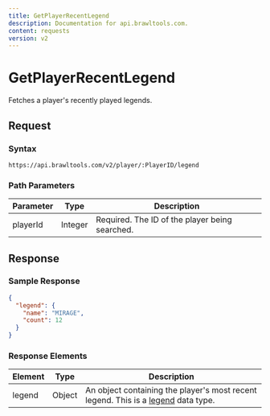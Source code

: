 ```yaml
---
title: GetPlayerRecentLegend
description: Documentation for api.brawltools.com.
content: requests
version: v2
---
```


# GetPlayerRecentLegend

Fetches a player's recently played legends.

## Request

### Syntax

```url
https://api.brawltools.com/v2/player/:PlayerID/legend
```

### Path Parameters

| Parameter | Type    | Description                                    |
| --------- | ------- | ---------------------------------------------- |
| playerId  | Integer | Required. The ID of the player being searched. |

## Response

### Sample Response

```json
{
  "legend": {
    "name": "MIRAGE",
    "count": 12
  }
}
```

### Response Elements

| Element | Type   | Description                                                  |
| ------- | ------ | ------------------------------------------------------------ |
| legend  | Object | An object containing the player's most recent legend. This is a <a href="../../../datatypes/legend">legend</a> data type. |
